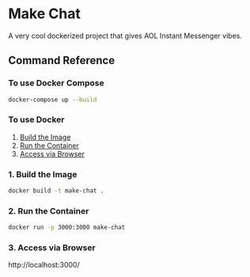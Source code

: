 # Make Chat

A very cool dockerized project that gives AOL Instant Messenger vibes. 

## Command Reference

### To use Docker Compose

```bash
docker-compose up --build 
```

### To use Docker

1. [Build the Image](#build-the-image)
2. [Run the Container](#build-the-container)
3. [Access via Browser](#access-via-browsers)

### 1. Build the Image

```bash
docker build -t make-chat .
```

### 2. Run the Container

```bash
docker run -p 3000:3000 make-chat
```

### 3. Access via Browser

http://localhost:3000/